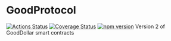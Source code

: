 # GoodProtocol

[![Actions Status](https://github.com/GoodDollar/GoodProtocol/workflows/CI/badge.svg)](https://github.com/GoodDollar/GoodProtocol/actions)
[![Coverage Status](https://coveralls.io/repos/github/GoodDollar/GoodProtocol/badge.svg?branch=master)](https://coveralls.io/github/GoodDollar/GoodProtocol?branch=master)
[![npm version](https://badge.fury.io/js/@gooddollar%2Fgoodprotocol.svg)](https://badge.fury.io/js/@gooddollar%2Fgoodprotocol)
Version 2 of GoodDollar smart contracts
